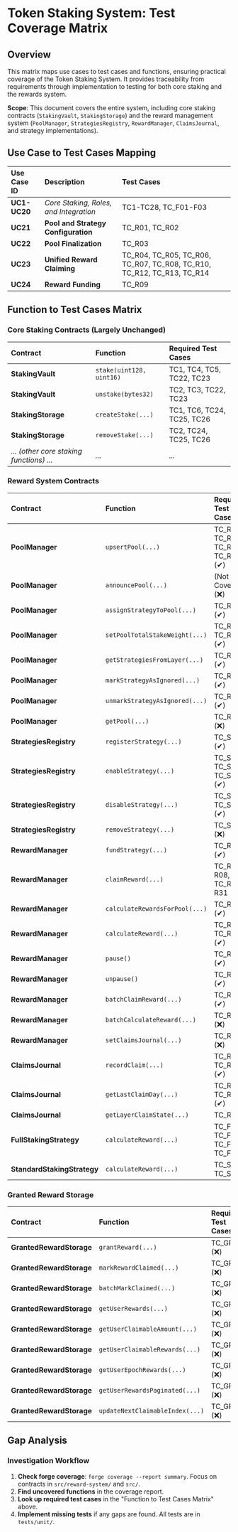 # Token Staking System: Test Coverage Matrix

## Overview

This matrix maps use cases to test cases and functions, ensuring practical coverage of the Token Staking System. It provides traceability from requirements through implementation to testing for both core staking and the rewards system.

**Scope**: This document covers the entire system, including core staking contracts (`StakingVault`, `StakingStorage`) and the reward management system (`PoolManager`, `StrategiesRegistry`, `RewardManager`, `ClaimsJournal`, and strategy implementations).

## Use Case to Test Cases Mapping

| Use Case ID  | Description                            | Test Cases                                                             |
| :----------- | :------------------------------------- | :--------------------------------------------------------------------- |
| **UC1-UC20** | _Core Staking, Roles, and Integration_ | TC1-TC28, TC_F01-F03                                                   |
| **UC21**     | **Pool and Strategy Configuration**    | TC_R01, TC_R02                                                         |
| **UC22**     | **Pool Finalization**                  | TC_R03                                                                 |
| **UC23**     | **Unified Reward Claiming**            | TC_R04, TC_R05, TC_R06, TC_R07, TC_R08, TC_R10, TC_R12, TC_R13, TC_R14 |
| **UC24**     | **Reward Funding**                     | TC_R09                                                                 |

## Function to Test Cases Matrix

### Core Staking Contracts (Largely Unchanged)

| Contract                                 | Function                 | Required Test Cases        |
| :--------------------------------------- | :----------------------- | :------------------------- |
| **StakingVault**                         | `stake(uint128, uint16)` | TC1, TC4, TC5, TC22, TC23  |
| **StakingVault**                         | `unstake(bytes32)`       | TC2, TC3, TC22, TC23       |
| **StakingStorage**                       | `createStake(...)`       | TC1, TC6, TC24, TC25, TC26 |
| **StakingStorage**                       | `removeStake(...)`       | TC2, TC24, TC25, TC26      |
| _... (other core staking functions) ..._ | _..._                    | _..._                      |

### Reward System Contracts

| Contract                    | Function                       | Required Test Cases                |
| :-------------------------- | :----------------------------- | :--------------------------------- |
| **PoolManager**             | `upsertPool(...)`              | TC_R01, TC_R17, TC_R18, TC_R19 (✔) |
| **PoolManager**             | `announcePool(...)`            | (Not Covered) (❌)                 |
| **PoolManager**             | `assignStrategyToPool(...)`    | TC_R02 (✔)                         |
| **PoolManager**             | `setPoolTotalStakeWeight(...)` | TC_R03, TC_R15 (✔)                 |
| **PoolManager**             | `getStrategiesFromLayer(...)`  | TC_R11 (✔)                         |
| **PoolManager**             | `markStrategyAsIgnored(...)`   | TC_R20 (✔)                         |
| **PoolManager**             | `unmarkStrategyAsIgnored(...)` | TC_R21 (✔)                         |
| **PoolManager**             | `getPool(...)`                 | TC_R22 (❌)                        |
| **StrategiesRegistry**      | `registerStrategy(...)`        | TC_SR04 (✔)                        |
| **StrategiesRegistry**      | `enableStrategy(...)`          | TC_SR02, TC_SR06, TC_SR07 (✔)      |
| **StrategiesRegistry**      | `disableStrategy(...)`         | TC_SR02, TC_SR05 (✔)               |
| **StrategiesRegistry**      | `removeStrategy(...)`          | TC_SR01 (❌)                       |
| **RewardManager**           | `fundStrategy(...)`            | TC_R09 (✔)                         |
| **RewardManager**           | `claimReward(...)`             | TC_R04-R08, TC_R25-R31 (✔)         |
| **RewardManager**           | `calculateRewardsForPool(...)` | TC_R12 (✔)                         |
| **RewardManager**           | `calculateReward(...)`         | TC_R10, TC_R32 (✔)                 |
| **RewardManager**           | `pause()`                      | TC_R14 (✔)                         |
| **RewardManager**           | `unpause()`                    | TC_R14 (✔)                         |
| **RewardManager**           | `batchClaimReward(...)`        | TC_R13 (✔)                         |
| **RewardManager**           | `batchCalculateReward(...)`    | TC_R24 (❌)                        |
| **RewardManager**           | `setClaimsJournal(...)`        | TC_R23 (❌)                        |
| **ClaimsJournal**           | `recordClaim(...)`             | TC_R04, TC_R05 (✔)                 |
| **ClaimsJournal**           | `getLastClaimDay(...)`         | TC_R04, TC_R05 (✔)                 |
| **ClaimsJournal**           | `getLayerClaimState(...)`      | TC_R08                             |
| **FullStakingStrategy**     | `calculateReward(...)`         | TC_FS01, TC_FS02, TC_FS03, TC_FS04 |
| **StandardStakingStrategy** | `calculateReward(...)`         | TC_SS01, TC_SS02                   |

### Granted Reward Storage

| Contract                 | Function                        | Required Test Cases |
| :----------------------- | :------------------------------ | :------------------ |
| **GrantedRewardStorage** | `grantReward(...)`              | TC_GRS01 (❌)       |
| **GrantedRewardStorage** | `markRewardClaimed(...)`        | TC_GRS02 (❌)       |
| **GrantedRewardStorage** | `batchMarkClaimed(...)`         | TC_GRS03 (❌)       |
| **GrantedRewardStorage** | `getUserRewards(...)`           | TC_GRS04 (❌)       |
| **GrantedRewardStorage** | `getUserClaimableAmount(...)`   | TC_GRS05 (❌)       |
| **GrantedRewardStorage** | `getUserClaimableRewards(...)`  | TC_GRS06 (❌)       |
| **GrantedRewardStorage** | `getUserEpochRewards(...)`      | TC_GRS07 (❌)       |
| **GrantedRewardStorage** | `getUserRewardsPaginated(...)`  | TC_GRS08 (❌)       |
| **GrantedRewardStorage** | `updateNextClaimableIndex(...)` | TC_GRS09 (❌)       |

## Gap Analysis

### Investigation Workflow

1.  **Check forge coverage**: `forge coverage --report summary`. Focus on contracts in `src/reward-system/` and `src/`.
2.  **Find uncovered functions** in the coverage report.
3.  **Look up required test cases** in the "Function to Test Cases Matrix" above.
4.  **Implement missing tests** if any gaps are found. All tests are in `tests/unit/`.
